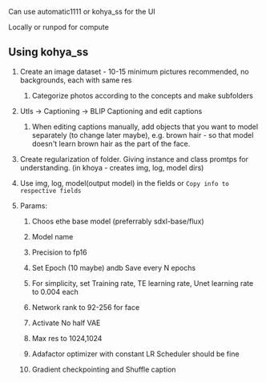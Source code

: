 Can use automatic1111 or kohya_ss for the UI

Locally or runpod for compute

## Using kohya_ss

1. Create an image dataset - 10-15 minimum pictures recommended, no backgrounds, each with same res

    1. Categorize photos according to the concepts and make subfolders

2. Utls -> Captioning -> BLIP Captioning and edit captions

    1. When editing captions manually, add objects that you want to model separately (to change later maybe), e.g. brown hair - so that model doesn't learn brown hair as the part of the face.

3. Create regularization of folder. Giving instance and class promtps for understanding. (in khoya - creates img, log, model dirs)

4. Use img, log, model(output model) in the fields or `Copy info to respective fields`

5. Params: 

    1. Choos ethe base model (preferrably sdxl-base/flux)

    2. Model name

    3. Precision to fp16

    4. Set Epoch (10 maybe) andb Save every N epochs

    5. For simplicity, set Training rate, TE learning rate, Unet learning rate to 0.004 each

    6. Network rank to 92-256 for face

    7. Activate No half VAE

    8. Max res to 1024,1024

    9. Adafactor optimizer with constant LR Scheduler should be fine

    10. Gradient checkpointing and Shuffle caption